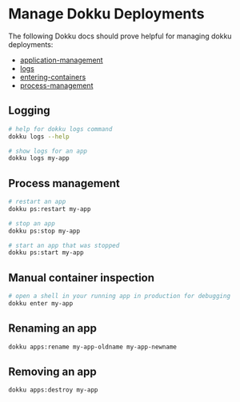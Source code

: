 # Manage Dokku Deployments

The following Dokku docs should prove helpful for managing dokku deployments:

- [application-management](https://dokku.com/docs/deployment/application-management/)
- [logs](https://dokku.com/docs/deployment/logs/)
- [entering-containers](https://dokku.com/docs/processes/entering-containers/)
- [process-management](https://dokku.com/docs/processes/process-management/)

## Logging

```bash
# help for dokku logs command
dokku logs --help

# show logs for an app
dokku logs my-app
```

## Process management

```bash
# restart an app
dokku ps:restart my-app

# stop an app
dokku ps:stop my-app

# start an app that was stopped
dokku ps:start my-app
```

## Manual container inspection

```bash
# open a shell in your running app in production for debugging
dokku enter my-app
```

## Renaming an app

```bash
dokku apps:rename my-app-oldname my-app-newname
```

## Removing an app

```bash
dokku apps:destroy my-app
```
